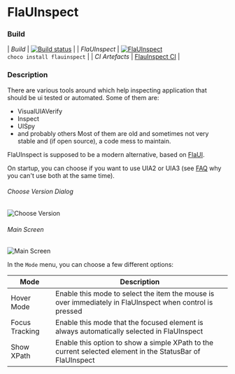 # FlaUInspect

### Build

| *Build* | [![Build status](https://ci.appveyor.com/api/projects/status/w9mh36aegw6rutpu?svg=true)](https://ci.appveyor.com/project/RomanBaeriswyl/flauinspect) |
| *FlaUInspect* | [![FlaUInspect](https://img.shields.io/badge/FlaUInspect-choco-brightgreen.svg)](https://chocolatey.org/packages/flauinspect)<br />`choco install flauinspect` |
| *CI Artefacts* | [FlauInspect CI](https://ci.appveyor.com/project/RomanBaeriswyl/flauinspect/build/artifacts) |

### Description
There are various tools around which help inspecting application that should be ui tested or automated. Some of them are:
* VisualUIAVerify
* Inspect
* UISpy
* and probably others
Most of them are old and sometimes not very stable and (if open source), a code mess to maintain.

FlaUInspect is supposed to be a modern alternative, based on [FlaUI](https://github.com/Roemer/FlaUI).

On startup, you can choose if you want to use UIA2 or UIA3 (see [FAQ](https://github.com/Roemer/FlaUI/wiki/FAQ) why you can't use both at the same time).
###### Choose Version Dialog
![Choose Version](https://raw.githubusercontent.com/wiki/FlauTech/FlaUInspect/images/choose_version.png)

###### Main Screen
![Main Screen](https://raw.githubusercontent.com/wiki/FlauTech/FlaUInspect/images/main_screen.png)

In the ```Mode``` menu, you can choose a few different options:

| Mode | Description |
| ---- | ----------- |
| Hover Mode | Enable this mode to select the item the mouse is over immediately in FlaUInspect when control is pressed |
| Focus Tracking | Enable this mode that the focused element is always automatically selected in FlaUInspect |
| Show XPath | Enable this option to show a simple XPath to the current selected element in the StatusBar of FlaUInspect|
